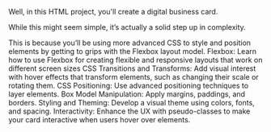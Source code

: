 Well, in this HTML project, you'll create a digital business card. 

While this might seem simple, it’s actually a solid step up in complexity.



This is because you’ll be using more advanced CSS to style and position elements by getting to grips with the Flexbox layout model.
Flexbox: Learn how to use Flexbox for creating flexible and responsive layouts that work on different screen sizes
CSS Transitions and Transforms: Add visual interest with hover effects that transform elements, such as changing their scale or rotating them.
CSS Positioning: Use advanced positioning techniques to layer elements.
Box Model Manipulation: Apply margins, paddings, and borders.
Styling and Theming: Develop a visual theme using colors, fonts, and spacing.
Interactivity: Enhance the UX with pseudo-classes to make your card interactive when users hover over elements.

